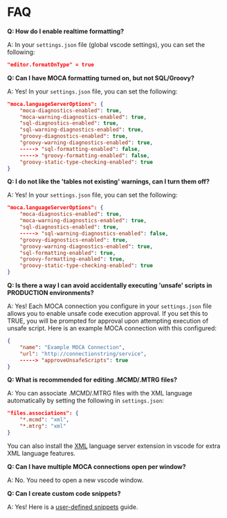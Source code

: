 # FAQ


**Q: How do I enable realtime formatting?**

A: In your `settings.json` file (global vscode settings), you can set the following:
```json
"editor.formatOnType" = true
```

**Q: Can I have MOCA formatting turned on, but not SQL/Groovy?**

A: Yes! In your `settings.json` file, you can set the following:
```json
"moca.languageServerOptions": {
    "moca-diagnostics-enabled": true,
    "moca-warning-diagnostics-enabled": true,
    "sql-diagnostics-enabled": true,
    "sql-warning-diagnostics-enabled": true,
    "groovy-diagnostics-enabled": true,
    "groovy-warning-diagnostics-enabled": true,
    -----> "sql-formatting-enabled": false,
    -----> "groovy-formatting-enabled": false,
    "groovy-static-type-checking-enabled": true
}
```

**Q: I do not like the 'tables not existing' warnings, can I turn them off?**

A: Yes! In your `settings.json` file, you can set the following:
```json
"moca.languageServerOptions": {
    "moca-diagnostics-enabled": true,
    "moca-warning-diagnostics-enabled": true,
    "sql-diagnostics-enabled": true,
    -----> "sql-warning-diagnostics-enabled": false,
    "groovy-diagnostics-enabled": true,
    "groovy-warning-diagnostics-enabled": true,
    "sql-formatting-enabled": true,
    "groovy-formatting-enabled": true,
    "groovy-static-type-checking-enabled": true
}
```

**Q: Is there a way I can avoid accidentally executing 'unsafe' scripts in PRODUCTION environments?**

A: Yes! Each MOCA connection you configure in your `settings.json` file allows you to enable unsafe code execution approval. If you set this to TRUE, you will be prompted for approval upon attempting execution of unsafe script. Here is an example MOCA connection with this configured:
```json
{
    "name": "Example MOCA Connection",
    "url": "http://connectionstring/service",
    -----> "approveUnsafeScripts": true
}
```

**Q: What is recommended for editing .MCMD/.MTRG files?**

A: You can associate .MCMD/.MTRG files with the XML language automatically by setting the following in `settings.json`:
```json
"files.associations": {
    "*.mcmd": "xml",
    "*.mtrg": "xml"
}
```

You can also install the [XML] language server extension in vscode for extra XML language features.

**Q: Can I have multiple MOCA connections open per window?**

A: No. You need to open a new vscode window.

**Q: Can I create custom code snippets?**

A: Yes! Here is a [user-defined snippets] guide.



[XML]: https://marketplace.visualstudio.com/items?itemName=redhat.vscode-xml
[user-defined snippets]: https://code.visualstudio.com/docs/editor/userdefinedsnippets